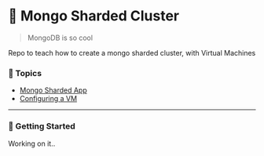 # 🐳 Mongo Sharded Cluster

> MongoDB is so cool

<p>Repo to teach how to create a mongo sharded cluster, with Virtual Machines</p>

### 🚏 Topics

- [Mongo Sharded App](./mongo-sharded-app)
- [Configuring a VM](./vm-config)

---

### 🚀 Getting Started 

Working on it..
